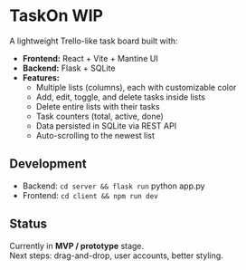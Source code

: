 # TaskOn WIP

A lightweight Trello-like task board built with:

- **Frontend:** React + Vite + Mantine UI
- **Backend:** Flask + SQLite
- **Features:**
  - Multiple lists (columns), each with customizable color
  - Add, edit, toggle, and delete tasks inside lists
  - Delete entire lists with their tasks
  - Task counters (total, active, done)
  - Data persisted in SQLite via REST API
  - Auto-scrolling to the newest list

## Development

- Backend: `cd server && flask run` python app.py
- Frontend: `cd client && npm run dev`

## Status

Currently in **MVP / prototype** stage.  
Next steps: drag-and-drop, user accounts, better styling.
